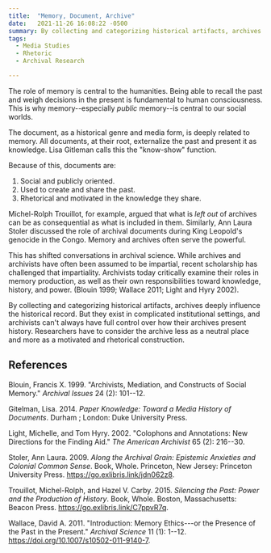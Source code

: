 ```yaml
---
title:  "Memory, Document, Archive"
date:   2021-11-26 16:08:22 -0500
summary: By collecting and categorizing historical artifacts, archives deeply influence the historical record. But they exist in complicated institutional settings, and archivists can't always have full control over how their archives present history. Researchers have to consider the archive less as a neutral place and more as a  motivated and rhetorical construction.
tags:
  - Media Studies
  - Rhetoric
  - Archival Research

---
```


The role of memory is central to the humanities. Being able to recall
the past and weigh decisions in the present is fundamental to human
consciousness. This is why memory--especially *public* memory--is central to our social worlds.

The document, as a historical genre and media form, is deeply related to memory. All documents, at their root, externalize the past and present it as knowledge. Lisa Gitleman calls this the "know-show" function.

Because of this, documents are:

1.  Social and publicly oriented.
2.  Used to create and share the past.
3.  Rhetorical and motivated in the knowledge they share.

Michel-Rolph Trouillot, for example, argued that what is _left out_ of archives can be as consequential as what is included in them. Similarly, Ann Laura Stoler discussed the role of archival documents during King Leopold's genocide in the Congo. Memory and archives often serve the powerful.

This has shifted conversations in archival science. While archives and archivists have often been assumed to be impartial, recent scholarship has challenged that impartiality. Archivists today critically examine their roles in memory production, as well as their own responsibilities toward knowledge, history, and power. (Blouin 1999; Wallace 2011; Light and Hyry 2002).

By collecting and categorizing historical artifacts, archives deeply influence the historical record. But they exist in complicated institutional settings, and archivists can't always have full control over how their archives present history. Researchers have to consider the archive less as a neutral place and more as a  motivated and rhetorical construction.

## References

Blouin, Francis X. 1999. "Archivists, Mediation, and Constructs of
Social Memory." *Archival Issues* 24 (2): 101--12.


Gitelman, Lisa. 2014. *Paper Knowledge: Toward a Media History of
Documents*. Durham ; London: Duke University Press.


Light, Michelle, and Tom Hyry. 2002. "Colophons and Annotations: New
Directions for the Finding Aid." *The American Archivist* 65 (2):
216--30.

Stoler, Ann Laura. 2009. *Along the Archival Grain: Epistemic Anxieties
and Colonial Common Sense*. Book, Whole. Princeton, New Jersey:
Princeton University Press. <https://go.exlibris.link/jdn062z8>.

Trouillot, Michel-Rolph, and Hazel V. Carby. 2015. *Silencing the Past:
Power and the Production of History*. Book, Whole. Boston,
Massachusetts: Beacon Press. <https://go.exlibris.link/C7ppvR7q>.

Wallace, David A. 2011. "Introduction: Memory Ethics---or the Presence
of the Past in the Present." *Archival Science* 11 (1): 1--12.
<https://doi.org/10.1007/s10502-011-9140-7>.
